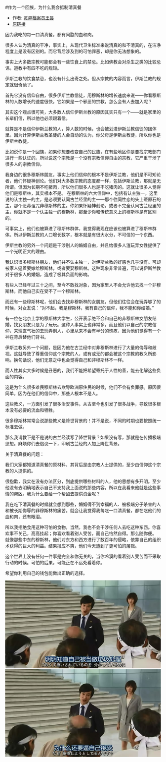 #作为一个回族，为什么我会抵制清真餐

* 作者: [灵异档案员王昙](http://m.weibo.cn/u/2981083181)
* [原链接](http://m.weibo.cn/2981083181/4043151116842115)

因为我吃的每一口清真餐，都有同胞的血和肉。

很多人认为清真的干净，事实上，从现代卫生标准来说清真的和不清真的，在洁净程度上是没有区别的。而它背后涉及到的可怕罪恶，却是你无法想象的。

事实上大多数宗教可能都会有一些饮食上的禁忌。比如佛教会对杀生之类的比较忌讳。道教中有四不吃的规矩。

伊斯兰教的饮食禁忌，也没有什么出奇之处。但从宗教的内容而言，伊斯兰教的规定就很奇葩了。

首先它没有信仰自由，很多伊斯兰教信徒，用穆斯林的增长速度来说——你看穆斯林的人数增长的速度很快，它如果是一个邪恶的宗教，怎么会有人去加入呢？

其实这个观点很可笑，大多数人信仰伊斯兰教的原因其实只有一个——就是家里的长辈们信，所以他也必须跟着信。

就算是不是信仰伊斯兰教的人，算人数的时候，也会被划进伊斯兰教信徒的团体里。因为计算伊斯兰教圣徒的人会自动的认为，你父母是伊斯兰教徒，所以你也是伊斯兰教徒。

比如说你是一个回族，如果你想要改变自己的民族，在有些地区你是要找宗教部门进行一些认证的。所以说这个宗教是一个没有宗教信仰自由的宗教，它严重干涉了很多人的宗教信仰。

我身边的很多穆斯林朋友，事实上他们信仰的根本不是伊斯兰教，他们是不可知论者，他们怀疑神创论。他们对大多数宗教的态度都一样，包括伊斯兰教，那就是无所谓。但因为长期不吃猪肉，所以他们很多人也是不吃猪肉的。这就让很多人觉得他们是穆斯林，其实根本不是。
在穆斯林的六大信仰中，包括有认主独一。这里说的认主独一的主，是必须要认同古兰经里的主——那个往同性恋的头上砸原石的主，那个恶毒诅咒非穆斯林的主。你如果怀疑神创论，或者不完全认同古兰经里的主，你就不是一个认主独一的穆斯林，那至少你和传统意义上的穆斯林是有区别的。

可事实上，他们也被算进了穆斯林群体，我觉得我现在应该也被算进了穆斯林群体。所以伊斯兰教的人口增长数字，根本就是有很大水分，不可信的一个东西。

伊斯兰教的另外一个问题是干涉别人的婚姻自由，并且给很多人渣玩弄女性提供了一个光明正大的理由。

我认识很多穆斯林朋友，他们并不认主独一，对伊斯兰教的好感也几乎没有。可却被家人逼着要嫁给穆斯林，或者要娶穆斯林。这种现象非常普遍，可以说伊斯兰教对于很多人的婚姻，造成了极其负面的影响。

有些人已经年过三十之间，至今不敢找对象，因为家里人不会允许他去找一个非穆斯林，而他自己实在受不了一个穆斯林。

而还有一些穆斯林呢，他们会去找非穆斯林的女朋友，但他们往往会在玩弄够了的时候，对女友说：“对不起，我是穆斯林，我有自己的信仰，我不能和你结婚。”

有一位在北京上学的穆斯林大学生，公开表示绝不会和自己的非穆斯林女朋友结婚，找女朋友只是为了玩玩。这种人事实上也非常多，而且他们以自己的宗教信仰，来理直气壮的去玩弄别人，心里从来不会有半分的愧疚，因为他们觉得有一个神在背后替他们背书。

伊斯兰教另外一个问题，是因为他在古兰经中对非穆斯林进行了大量的侮辱和歧视。这就导致了尊重信仰这个宗教的人，或有或无的都会被这个宗教的教义所影响。换句话说，他们无意之中也会觉得自己和非穆斯林不一样。

而人性其实大多时候是丑恶的，我们不能把希望寄托于人性的善，能去化解这些负面的内容。

这是为什么很多难民穆斯林去欺辱欧洲原住民的时候，他们不会有负罪感。原因很简单，因为在他们的信仰中，那些人根本不是人。

这些教义，一方面引发了很多治安事件。从古至今也引发了很多战争，导致很多根本没有必要的流血和牺牲。

很多穆斯林常常会说那些教义是降世背景的！并不是说，不同的时期也要按照统一标准去做。

那么我请教下是不是说的古兰经读写了降世背景？如果没有写，那就是在传播极端思想。麻烦你们去倡议一下，印刷古兰经的人加上降世背景。

关于清真餐的问题：

我们大家都知道清真餐的原材料，其背后是由宗教人士提供的，至少由信仰这个宗教的人提供的。

很抱歉，我实在没有办法区分，到底提供哪些材料的人，他的思想有多开明。至少他没有去明确地表示自己不支持我上面说的那些内容，所以在我看来他就是这些事情的帮凶。我为什么要给一个帮凶去提供资金呢？

我在吃下清真餐的时候就会想到那些，婚姻得不到幸福的人、被极端分子杀害的人和被长期侮辱的非穆斯林的痛苦。就会让我觉得我每吃一口清真餐，都在吃他们的血和肉，还有眼泪。

所以我拒绝食用这种可怕的食物，当然，我也不会干涉任何人去吃这种东西。你喜欢事不关己，高高挂起；你喜欢看着别人受苦，而自己怡然自得。那么随你便。
就像那些中东的穆斯林，他们对东方和西方进行了数百年的侵略，依靠自己的组织术获得的巨大的利益。结果报应不爽，他们今天遭到了更可怕的屠戮。

这个世界上没有任何一件事是完全和你无关的，当你冷漠的看着别人受苦而不采取行动的时候。可怕的后果，可能正在不远处看着你。

希望你利用自己的钱包能做出正确的选择。

![](imgs/01.jpg)
![](imgs/02.jpg)